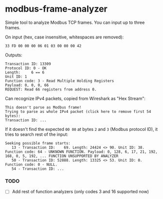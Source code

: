 # modbus-frame-analyzer
Simple tool to analyze Modbus TCP frames. You can input up to three frames.

On input (hex, case insensitive, whitespaces are removed):
```
33 FD 00 00 00 06 01 03 00 00 00 42
```

Outputs:
```
Transaction ID: 13309
Protocol ID: 0 - OK
Length:     6 == 6
Unit ID: 1
Function code: 3 - Read Multiple Holding Registers
Payload: 0, 0, 0, 66
REQUEST: Read 66 registers from address 0.
```

Can recognize IPv4 packets, copied from Wireshark as "Hex Stream":
```
This doesn't parse as Modbus frame!
Trying to parse as whole IPv4 packet (click here to remove first 54 bytes):
Transaction ID: ...
```

If it doesn't find the expected `00 00` at bytes `2` and `3` (Modbus protocol ID), it tries to search rest of the input:
```
Seeking possible frame starts: 
   13 - Transaction ID:    69. Length: 24424 <> 90. Unit ID: 38. Function code: 64 - UNKNOWN FUNCTION. Payload: 0, 128, 6, 17, 21, 192, 168, 0, 5, 192, ... FUNCTION UNSUPPORTED BY ANALYZER
   50 - Transaction ID: 52888. Length: 13325 <> 53. Unit ID: 0. Function code: 0 - NULL. 
   54 - Transaction ID: ...
```

### TODO

- [ ] Add rest of function analyzers (only codes 3 and 16 supported now)
